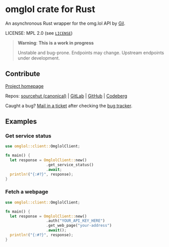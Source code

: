 # omglol crate for Rust
An asynchronous Rust wrapper for the omg.lol API by [Gil](https://gil.lol).

LICENSE: MPL 2.0 (see [`LICENSE`](/LICENSE))

> **Warning**: **This is a work in progress**
>
> Unstable and bug-prone. Endpoints may change. Upstream endpoints under development.

## Contribute

[Project homepage](https://sr.ht/~gpo/omglolrs/)

Repos: [sourcehut (canonical)](https://git.sr.ht/~gpo/omglolrs) |
       [GitLab](https://gitlab.com/GilOliveira/omglolrs) |
       [GitHub](https://github.com/GilOliveira/omglolrs) |
       [Codeberg](https://codeberg.org/Gil/omglolrs)

Caught a bug? [Mail in a ticket](mailto:~gpo/omglolrs@todo.sr.ht) after checking the
[bug tracker](https://todo.sr.ht/~gpo/omglolrs).

## Examples

### Get service status

```rust
use omglol::client::OmglolClient;

fn main() {
  let response = OmglolClient::new()
                  .get_service_status()
                  .await;
  println!("{:#?}", response);
}
```

### Fetch a webpage
```rust
use omglol::client::OmglolClient;

fn main() {
  let response = OmglolClient::new()
                  .auth("YOUR_API_KEY_HERE")
                  .get_web_page("your-address")
                  .await();
  println!("{:#?}", response);
}
```
